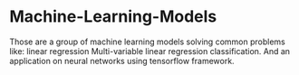 # Machine-Learning-Models
Those are a group of machine learning models solving common problems like:
linear regression
Multi-variable linear regression
classification.
And an application on neural networks using tensorflow framework.

